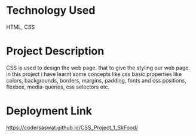 # Technology Used
HTML, CSS
# Project Description
CSS is used to design the web page. that to give the styling our web page. in this project i have learnt some concepts like css basic properties like colors, backgrounds, borders, margins, padding, fonts and css positions, flexbox, media-queries, css selectors etc.
# Deployment Link
https://codersaswat.github.io/CSS_Project_1_SkFood/
